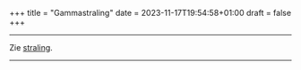 +++
title = "Gammastraling"
date = 2023-11-17T19:54:58+01:00
draft = false
+++

---
Zie [straling](/encyclopedie/straling).

---
